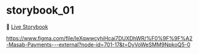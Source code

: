 # storybook_01

🚀 [Live Storybook](https://6346c29f12cb3212588eb719-kysdmcdpcq.chromatic.com/?path=/story/card01--regular)

https://www.figma.com/file/leXqwwcyhiHcai7DUXDhWR/%F0%9F%9F%A2-Masab-Payments---external?node-id=701-17&t=DyVoWeSMM9NpkoQ5-0
